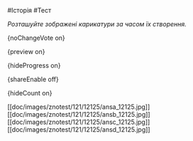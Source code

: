 #Історія #Тест

*Розташуйте зображені карикатури за часом їх створення.*

{noChangeVote on}

{preview on}

{hideProgress on}

{shareEnable off}

{hideCount on}

[[doc/images/znotest/121/12125/ansa_12125.jpg]]
[[doc/images/znotest/121/12125/ansb_12125.jpg]]
[[doc/images/znotest/121/12125/ansc_12125.jpg]]
[[doc/images/znotest/121/12125/ansd_12125.jpg]]
